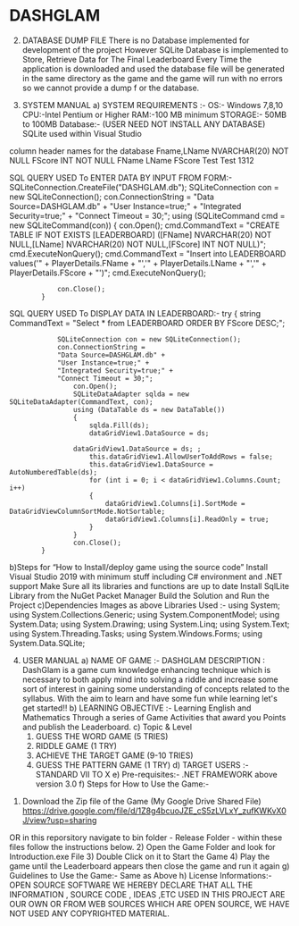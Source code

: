# DASHGLAM
2.	DATABASE DUMP FILE
There is no Database implemented for development of the project
However SQLite Database is implemented to Store, Retrieve Data for The Final
Leaderboard
Every Time the application is downloaded and used the database file will be generated in the same directory as the game and the game will run with no errors so we cannot provide a dump f or the database.

3.	SYSTEM MANUAL
a) SYSTEM REQUIREMENTS :-
OS:- Windows 7,8,10
CPU:-Intel Pentium or Higher
RAM:-100 MB minimum
STORAGE:- 50MB to 100MB
Database:-  (USER NEED NOT INSTALL ANY DATABASE)
SQLite used within Visual Studio

column header names for the database
Fname,LName NVARCHAR(20) NOT NULL
FScore INT NOT NULL
FName	LName	FScore
Test	Test	1312

SQL QUERY USED To ENTER DATA BY INPUT FROM FORM:-
            SQLiteConnection.CreateFile("DASHGLAM.db");
            SQLiteConnection con = new SQLiteConnection();
            con.ConnectionString =
            "Data Source=DASHGLAM.db" +
            "User Instance=true;" +
            "Integrated Security=true;" +
            "Connect Timeout = 30;";
            using (SQLiteCommand cmd = new SQLiteCommand(con))
            {
                con.Open();
                cmd.CommandText = "CREATE TABLE IF NOT EXISTS [LEADERBOARD] ([FName] NVARCHAR(20) NOT NULL,[LName] NVARCHAR(20) NOT NULL,[FScore] INT NOT NULL)";
                cmd.ExecuteNonQuery();
                cmd.CommandText = "Insert into LEADERBOARD values('" + PlayerDetails.FName + "','" + PlayerDetails.LName + "','" + PlayerDetails.FScore + "')";
                cmd.ExecuteNonQuery();

                con.Close();
            }
SQL QUERY USED To DISPLAY DATA IN LEADERBOARD:-
            try
            {
                string CommandText = "Select * from LEADERBOARD ORDER BY FScore DESC;";

                SQLiteConnection con = new SQLiteConnection();
                con.ConnectionString =
                "Data Source=DASHGLAM.db" +
                "User Instance=true;" +
                "Integrated Security=true;" +
                "Connect Timeout = 30;";
                    con.Open();
                    SQLiteDataAdapter sqlda = new SQLiteDataAdapter(CommandText, con);
                    using (DataTable ds = new DataTable())
                    {
                        sqlda.Fill(ds);
                        dataGridView1.DataSource = ds;

                    dataGridView1.DataSource = ds; ;
                        this.dataGridView1.AllowUserToAddRows = false;
                        this.dataGridView1.DataSource = AutoNumberedTable(ds);
                        for (int i = 0; i < dataGridView1.Columns.Count; i++)
                        {
                            dataGridView1.Columns[i].SortMode = DataGridViewColumnSortMode.NotSortable;
                            dataGridView1.Columns[i].ReadOnly = true;
                        }
                    }
                    con.Close();
            }
b)Steps for “How to Install/deploy game using the source code”
Install Visual Studio 2019 with minimum stuff including C# environment and .NET support
Make Sure all its libraries and functions are up to date
Install SqlLite Library from the NuGet Packet Manager
Build the Solution and Run the Project
c)Dependencies
Images as above
Libraries Used :-
using System;
using System.Collections.Generic;
using System.ComponentModel;
using System.Data;
using System.Drawing;
using System.Linq;
using System.Text;
using System.Threading.Tasks;
using System.Windows.Forms;
using System.Data.SQLite;



4.	USER MANUAL
a) NAME OF GAME :- DASHGLAM
DESCRIPTION :
DashGlam is a game cum knowledge enhancing technique which is necessary to both apply mind into solving a riddle and increase some sort of interest in gaining some understanding of concepts related to the syllabus. With the aim to learn and have some fun while learning let's get started!!
b) LEARNING OBJECTIVE :- Learning English and Mathematics Through a series of Game Activities that award you Points and publish the Leaderboard.
c) Topic & Level
	1) GUESS THE WORD GAME (5 TRIES)
	2) RIDDLE GAME (1 TRY)
	3) ACHIEVE THE TARGET GAME (9-10 TRIES)
	4) GUESS THE PATTERN GAME (1 TRY)
d) TARGET USERS :- STANDARD VII TO X
e) Pre-requisites:- .NET FRAMEWORK above version 3.0
f) Steps for How to Use the Game:-
1) Download the Zip file of the Game
(My Google Drive Shared File)
https://drive.google.com/file/d/1Z8g4bcuoJZE_cS5zLVLxY_zufKWKvX0J/view?usp=sharing

OR in this reporsitory navigate to bin folder - Release Folder - within these files follow the instructions below.
2) Open the Game Folder and look for Introduction.exe File
3) Double Click on it to Start the Game
4) Play the game until the Leaderboard appears then close the game and run it again
g) Guidelines to Use the Game:-
Same as Above
h) License Informations:-
OPEN SOURCE SOFTWARE
WE HEREBY DECLARE THAT ALL THE INFORMATION , SOURCE CODE , IDEAS ,ETC USED IN THIS PROJECT ARE OUR OWN OR FROM WEB SOURCES WHICH ARE OPEN SOURCE, WE HAVE NOT USED ANY COPYRIGHTED MATERIAL.
